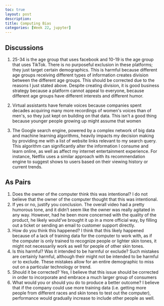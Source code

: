 ```yaml
---
toc: true
layout: post
description: 
title: Computing Bias
categories: [Week 22, jupyter]
---
```


## Discussions

1. 25-34 is the age group that uses facebook and 10-19 is the age group that uses TikTok. There is no purposeful exclusion in these platforms; they just target certain demographics. This is harmful because different age groups receiving different types of information creates division between the different age groups. This should be corrected due to the reasons I just stated above. Despite creating division, it is good business strategy because a platform cannot appeal to everyone, because different age groups have different interests and different humor. 

2. Virtual assistants have female voices because companies spent decades acquiring many more recordings of women's voices than of men's, so they just kept on building on that data. This isn't a good thing because younger people growing up might assume that women 

3. The Google search engine, powered by a complex network of big data and machine learning algorithms, heavily impacts my decision making by providing me with a list of website links relevant to my search query. This algorithm can significantly alter the information I consume and learn online, as well as affect my internet entertainment experience. For instance, Netflix uses a similar approach with its recommendation engine to suggest shows to users based on their viewing history or current trends.



## As Pairs
1. Does the owner of the computer think this was intentional?
   I do not believe that the owner of the computer thought that this was intentional.
2. If yes or no, justify you conclusion.
    The overall video had a pretty humorous tone, and it didn’t seem like the owner was really agitated in any way. However, had he been more concerned with the quality of the product, he likely would’ve brought it up in a more official way, by filling out a ticket or sending an email to customer support directly.
3. How do you think this happened?
    I think that this likely happened because of a lack of training data for the computer to work with, as if the computer is only trained to recognize people or lighter skin tones, it might not necessarily work as well for people of other skin tones.
4. Is this harmful? Was it intended to be harmful or exclude?
    Such mistakes are certainly harmful, although their might not be intended to be harmful or to exclude. These mistakes allow for an entire demographic to miss out on a particular technology or trend.
5. Should it be corrected?
    Yes, I believe that this issue should be corrected in order to incorporate and embrace a much larger group of consumers
6. What would you or should you do to produce a better outcome?
    I believe that if the company could use more training data (i.e. getting more people from different races and skin tones to test out the computer), performance would gradually increase to include other people as well.


